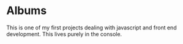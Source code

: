 # Albums
This is one of my first projects dealing with javascript and front end development. This lives purely in the console.
